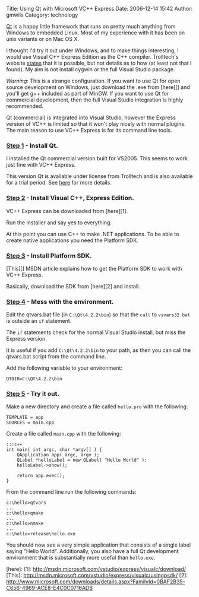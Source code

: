 Title: Using Qt with Microsoft VC++ Express
Date: 2006-12-14 15:42
Author: gmwils
Category: technology

[Qt][] is a happy little framework that runs on pretty much anything
from Windows to embedded Linux. Most of my experience with it has been
on unix variants or on Mac OS X.

I thought I'd try it out under Windows, and to make things interesting,
I would use Visual C++ Express Edition as the C++ compiler. Trolltech's
website [states][] that it is possible, but not details as to how (at
least not that I found). My aim is not install cygwin or the full Visual
Studio package.

*Warning*: This is a strange configuration. If you want to use Qt for
open source development on Windows, just download the .exe from [here][]
and you'll get g++ included as part of MinGW. If you want to use Qt for
commercial development, then the full Visual Studio integration is
highly recommended.

Qt (commercial) is integrated into Visual Studio, however the Express
version of VC++ is limited so that it won't play nicely with normal
plugins. The main reason to use VC++ Express is for its command line
tools.

### <u>Step 1</u> - Install Qt.

I installed the Qt commercial version built for VS2005. This seems to
work just fine with VC++ Express.

This version Qt is available under license from Trolltech and is also
available for a trial period. See [here][Qt] for more details.

### <u>Step 2</u> - Install Visual C++, Express Edition.

VC++ Express can be downloaded from [here][1].

Run the installer and say yes to everything.

At this point you can use C++ to make .NET applications. To be able to
create native applications you need the Platform SDK.

### <u>Step 3</u> - Install Platform SDK.

[This][] MSDN article explains how to get the Platform SDK to work with
VC++ Express.

Basically, download the SDK from [here][2] and install.

### <u>Step 4</u> - Mess with the environment.

Edit the qtvars.bat file (in `C:\Qt\4.2.2\bin`) so that the `call` to
`vsvars32.bat` is outside an `if` statement.

The `if` statements check for the normal Visual Studio install, but miss
the Express version.

It is useful if you add `C:\Qt\4.2.2\bin` to your path, as then you can
call the qtvars.bat script from the command line.

Add the following variable to your environment:

    QTDIR=C:\Qt\4.2.2\bin

### <u>Step 5</u> - Try it out.

Make a new directory and create a file called `hello.pro` with the
following:

    TEMPLATE = app
    SOURCES = main.cpp

Create a file called `main.cpp` with the following:

    :::c++
    int main( int argc, char *argv[] ) {
        QApplication app( argc, argv );
        QLabel *helloLabel = new QLabel( "Hello World" );
        helloLabel->show();

        return app.exec();
    }

From the command line run the following commands:

    c:\hello>qtvars
    ...
    c:\hello>qmake
    ...
    c:\hello>nmake
    ...
    c:\hello>release\hello.exe

You should now see a very simple application that consists of a single
label saying "Hello World". Additionally, you also have a full Qt
development environment that is substantially more useful than
`hello.exe`.

  [Qt]: http://www.trolltech.com/products/qt/
  [states]: http://www.trolltech.com/developer/notes/compilers/vcpp
  [here]: 
  [1]: http://msdn.microsoft.com/vstudio/express/visualc/download/
  [This]: http://msdn.microsoft.com/vstudio/express/visualc/usingpsdk/
  [2]: http://www.microsoft.com/downloads/details.aspx?FamilyId=0BAF2B35-C656-4969-ACE8-E4C0C0716ADB
